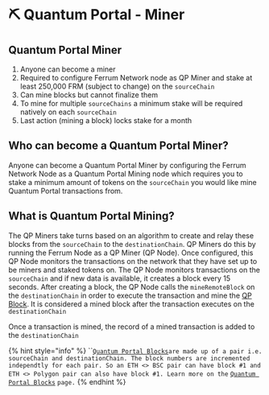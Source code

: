# ⛏ Quantum Portal - Miner

## Quantum Portal Miner

1. Anyone can become a miner
2. Required to configure Ferrum Network node as QP Miner and stake at least 250,000 FRM (subject to change) on the `sourceChain`
3. Can mine blocks but cannot finalize them
4. To mine for multiple `sourceChains` a minimum stake will be required natively on each `sourceChain`
5. Last action (mining a block) locks stake for a month

## Who can become a Quantum Portal Miner?

Anyone can become a Quantum Portal Miner by configuring the Ferrum Network Node as a Quantum Portal Mining node which requires you to stake a minimum amount of tokens on the `sourceChain` you would like mine Quantum Portal transactions from.

## **What is Quantum Portal Mining?**

The QP Miners take turns based on an algorithm to create and relay these blocks from the `sourceChain` to the `destinationChain`. QP Miners do this by running the Ferrum Node as a QP Miner (QP Node). Once configured, this QP Node monitors the transactions on the network that they have set up to be miners and staked tokens on. The QP Node monitors transactions on the `sourceChain` and if new data is available, it creates a block every 15 seconds. After creating a block, the QP Node calls the `mineRemoteBlock` on the `destinationChain` in order to execute the transaction and mine the [QP Block](quantum-portal-block.md). It is considered a mined block after the transaction executes on the `destinationChain`

Once a transaction is mined, the record of a mined transaction is added to the `destinationChain`

{% hint style="info" %}
``[`Quantum Portal Blocks`](quantum-portal-block.md)`are made up of a pair i.e. sourceChain and destinationChain. The block numbers are incremented independtly for each pair. So an ETH <> BSC pair can have block #1 and ETH <> Polygon pair can also have block #1. Learn more on the` [`Quantum Portal Blocks`](quantum-portal-block.md) `page.`
{% endhint %}
